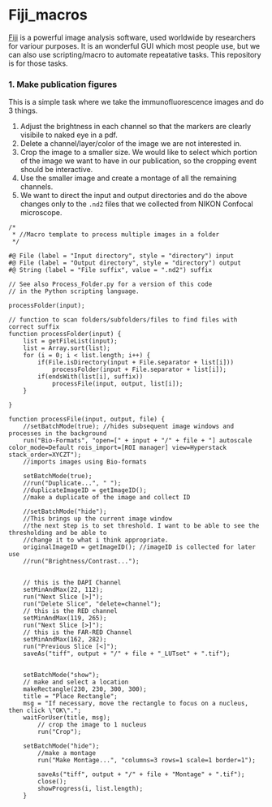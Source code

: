 # Fiji_macros

[Fiji] is a powerful image analysis software, used worldwide by researchers for variour purposes. It is an wonderful GUI which most people use, but we can also use scripting/macro to automate repeatative tasks. This repository is for those tasks. 

### 1.  Make publication figures
This is a simple task where we take the immunofluorescence images and do 3 things.
1. Adjust the brightness in each channel so that the markers are clearly visibile to naked eye in a pdf.
2. Delete a channel/layer/color of the image we are not interested in.
3. Crop the image to a smaller size. We would like to select which portion of the image we want to have in our publication, so the cropping event should be interactive.
4. Use the smaller image and create a montage of all the remaining channels.
5. We want to direct the input and output directories and do the above changes only to the `.nd2` files that we collected from NIKON Confocal microscope.
```{jpython}
/*
 * //Macro template to process multiple images in a folder
 */

#@ File (label = "Input directory", style = "directory") input
#@ File (label = "Output directory", style = "directory") output
#@ String (label = "File suffix", value = ".nd2") suffix

// See also Process_Folder.py for a version of this code
// in the Python scripting language.

processFolder(input);

// function to scan folders/subfolders/files to find files with correct suffix
function processFolder(input) {
	list = getFileList(input);
	list = Array.sort(list);
	for (i = 0; i < list.length; i++) {
		if(File.isDirectory(input + File.separator + list[i]))
			processFolder(input + File.separator + list[i]);
		if(endsWith(list[i], suffix))
			processFile(input, output, list[i]);
	}
	
}

function processFile(input, output, file) {
	//setBatchMode(true); //hides subsequent image windows and processes in the background
	run("Bio-Formats", "open=[" + input + "/" + file + "] autoscale color_mode=Default rois_import=[ROI manager] view=Hyperstack stack_order=XYCZT");
	//imports images using Bio-formats
	
	setBatchMode(true);
	//run("Duplicate...", " ");
	//duplicateImageID = getImageID();
	//make a duplicate of the image and collect ID

	//setBatchMode("hide");
	//This brings up the current image window 
	//the next step is to set threshold. I want to be able to see the thresholding and be able to 
	//change it to what i think appropriate.
	originalImageID = getImageID(); //imageID is collected for later use
	//run("Brightness/Contrast...");
	
	
	// this is the DAPI Channel
	setMinAndMax(22, 112);
	run("Next Slice [>]");
	run("Delete Slice", "delete=channel");
	// this is the RED channel
	setMinAndMax(119, 265);
	run("Next Slice [>]");
	// this is the FAR-RED Channel
	setMinAndMax(162, 282);
	run("Previous Slice [<]");
	saveAs("tiff", output + "/" + file + "_LUTset" + ".tif");
	
	
	setBatchMode("show");
	// make and select a location
	makeRectangle(230, 230, 300, 300);
	title = "Place Rectangle";
	msg = "If necessary, move the rectangle to focus on a nucleus, then click \"OK\".";
  	waitForUser(title, msg);
  		// crop the image to 1 nucleus
  		run("Crop");
  		
  	setBatchMode("hide");
  		//make a montage
  		run("Make Montage...", "columns=3 rows=1 scale=1 border=1");
  
		saveAs("tiff", output + "/" + file + "Montage" + ".tif");
		close();
		showProgress(i, list.length);
	}
	

```

[Fiji]: https://imagej.net/software/fiji/
